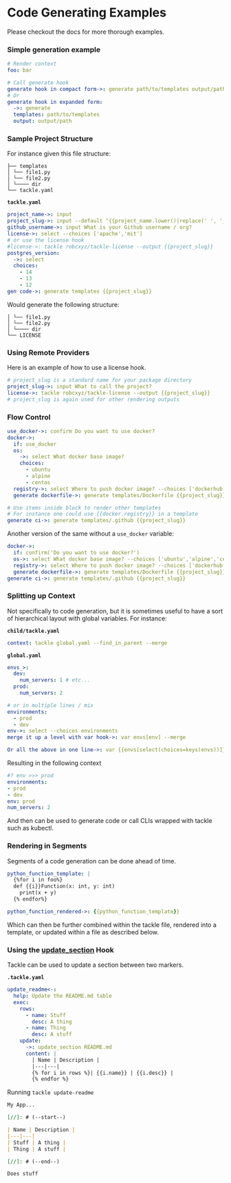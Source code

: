 # Code Generating Examples

Please checkout the [](../tutorials/code-generation/index.md) docs for more thorough examples.

### Simple generation example

```yaml
# Render context
foo: bar

# Call generate hook
generate hook in compact form->: generate path/to/templates output/path
# Or
generate hook in expanded form:
  ->: generate
  templates: path/to/templates
  output: output/path
```

### Sample Project Structure

For instance given this file structure:

```
├── templates
│ └── file1.py
│ └── file2.py
│ └──── dir
└── tackle.yaml
```

**`tackle.yaml`**
```yaml
project_name->: input
project_slug->: input --default "{{project_name.lower()|replace(' ', '_')|replace('-', '_')|replace('.', '_')|trim()}}"
github_username->: input What is your Github username / org?
license->: select --choices ['apache','mit']
# or use the license hook
#license->: tackle robcxyz/tackle-license --output {{project_slug}}
postgres_version:
  ->: select
  choices:
    - 14
    - 13
    - 12
gen code->: generate templates {{project_slug}}
```

Would generate the following structure:

```
│ └── file1.py
│ └── file2.py
│ └──── dir
└── LICENSE
```

### Using Remote Providers

Here is an example of how to use a license hook.

```yaml
# project_slug is a standard name for your package directory
project_slug->: input What to call the project?
license->: tackle robcxyz/tackle-license --output {{project_slug}}
# project_slug is again used for other rendering outputs
```

### Flow Control

```yaml
use_docker->: confirm Do you want to use docker?
docker->:
  if: use_docker
  os:
    ->: select What docker base image?
    choices:
      - ubuntu
      - alpine
      - centos
  registry->: select Where to push docker image? --choices ['dockerhub','quay']
  generate dockerfile->: generate templates/Dockerfile {{project_slug}}/Dockerfile

# Use items inside block to render other templates
# For instance one could use {{docker.registry}} in a template
generate ci->: generate templates/.github {{project_slug}}
```

Another version of the same without a `use_docker` variable:

```yaml
docker->:
  if: confirm('Do you want to use docker?')
  os->: select What docker base image? --choices ['ubuntu','alpine','centos']
  registry->: select Where to push docker image? --choices ['dockerhub','quay']
  generate dockerfile->: generate templates/Dockerfile {{project_slug}}/Dockerfile
generate ci->: generate templates/.github {{project_slug}}
```

### Splitting up Context

Not specifically to code generation, but it is sometimes useful to have a sort of hierarchical layout with global variables. For instance:

**`child/tackle.yaml`**
```yaml
context: tackle global.yaml --find_in_parent --merge
```

**`global.yaml`**

```yaml
envs_>:
  dev:
    num_servers: 1 # etc...
  prod:
    num_servers: 2

# or in multiple lines / mix
environments:
  - prod
  - dev
env->: select --choices environments
merge it up a level with var hook->: var envs[env] --merge

Or all the above in one line->: var {{envs[select(choices=keys(envs))]}} --merge
```

Resulting in the following context

```yaml
#? env >>> prod
environments:
- prod
- dev
env: prod
num_servers: 2
```

And then can be used to generate code or call CLIs wrapped with tackle such as kubectl.

### Rendering in Segments

Segments of a code generation can be done ahead of time.

```yaml
python_function_template: |
  {%for i in foo%}
  def {{i}}Function(x: int, y: int)
    print(x + y)
  {% endfor%}

python_function_rendered->: {{python_function_template}}
```

Which can then be further combined within the tackle file, rendered into a template, or updated within a file as described below.


### Using the [update_section](../providers/Generate/update_section.md) Hook

Tackle can be used to update a section between two markers.

**`.tackle.yaml`**
```yaml
update_readme<-:
  help: Update the README.md table
  exec:
    rows:
      - name: Stuff
        desc: A thing
      - name: Thing
        desc: A stuff
    update:
      ->: update_section README.md
      content: |
        | Name | Description |
        |---|---|
        {% for i in rows %}| {{i.name}} | {{i.desc}} |
        {% endfor %}
```

Running `tackle update-readme`

```markdown
My App...

[//]: # (--start--)

| Name | Description |
|---|---|
| Stuff | A thing |
| Thing | A stuff |

[//]: # (--end--)

Does stuff
```
